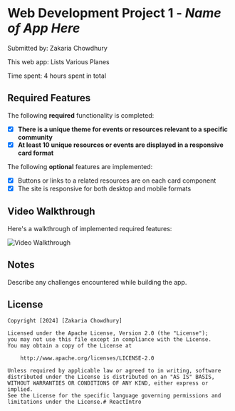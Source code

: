 # Web Development Project 1 - *Name of App Here*

Submitted by: Zakaria Chowdhury

This web app: Lists Various Planes

Time spent: 4 hours spent in total

## Required Features

The following **required** functionality is completed:

- [x] **There is a unique theme for events or resources relevant to a specific community**
- [x] **At least 10 unique resources or events are displayed in a responsive card format**

The following **optional** features are implemented:

- [x] Buttons or links to a related resources are on each card component
- [x] The site is responsive for both desktop and mobile formats

## Video Walkthrough

Here's a walkthrough of implemented required features:

<img src='https://i.imgur.com/DXkahgP.mp4' title='Video Walkthrough' width='' alt='Video Walkthrough' />

## Notes

Describe any challenges encountered while building the app.

## License

    Copyright [2024] [Zakaria Chowdhury]

    Licensed under the Apache License, Version 2.0 (the "License");
    you may not use this file except in compliance with the License.
    You may obtain a copy of the License at

        http://www.apache.org/licenses/LICENSE-2.0

    Unless required by applicable law or agreed to in writing, software
    distributed under the License is distributed on an "AS IS" BASIS,
    WITHOUT WARRANTIES OR CONDITIONS OF ANY KIND, either express or implied.
    See the License for the specific language governing permissions and
    limitations under the License.# ReactIntro
